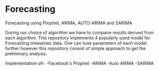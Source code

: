 # Forecasting
Forecasting using Prophet, ARIMA, AUTO-ARIMA and SARIMA


During our choice of algorithm we have to compaire results derived from each algorithm.
This repository implements 4 popularly used model for Forecasting timeseries data.
One can tune parameters of each model further however this repository consist of simple approach to get the preliminary analysis.


Implementation ofr:
-Facebook's Prophet
-ARIMA
-Auto ARIMA
-SARIMA
